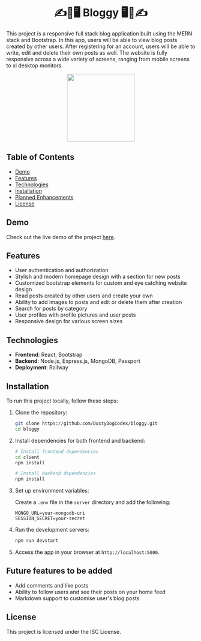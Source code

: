 <h1 align='center'>✍️📰🖥️ Bloggy 🖥️📰✍️ </h1>

This project is a responsive full stack blog application built using the MERN stack and Bootstrap. In this app, users will be able to view blog posts created by other users. After registering for an account, users will be able to write, edit and delete their own posts as well. The website is fully responsive across a wide variety of screens, ranging from mobile screens to xl desktop monitors.

<div align='center'>
    <img 
        src='https://media2.giphy.com/media/rKX8282zMX1wQzZytj/giphy.gif?cid=ecf05e476dxsxq2son4bw1u4vo11m2qy7ylho2f43ayrltml&ep=v1_gifs_search&rid=giphy.gif&ct=g'
        height='180'
    >
</div>

## Table of Contents

- [Demo](#demo)
- [Features](#features)
- [Technologies](#technologies)
- [Installation](#installation)
- [Planned Enhancements](#future-features-to-be-added)
- [License](#license)

## Demo

Check out the live demo of the project [here](https://bloggy-production.up.railway.app/).

## Features

- User authentication and authorization
- Stylish and modern homepage design with a section for new posts
- Customized bootstrap elements for custom and eye catching website design
- Read posts created by other users and create your own
- Ability to add images to posts and edit or delete them after creation
- Search for posts by category
- User profiles with profile pictures and user posts
- Responsive design for various screen sizes

## Technologies

- **Frontend**: React, Bootstrap
- **Backend**: Node.js, Express.js, MongoDB, Passport
- **Deployment**: Railway

## Installation

To run this project locally, follow these steps:

1. Clone the repository:

   ```bash
   git clone https://github.com/DustyDogCodex/bloggy.git
   cd bloggy
   ```

2. Install dependencies for both frontend and backend:

   ```bash
   # Install frontend dependencies
   cd client
   npm install

   # Install backend dependencies
   npm install
   ```

3. Set up environment variables:

   Create a `.env` file in the `server` directory and add the following:

   ```env
   MONGO_URL=your-mongodb-uri
   SESSION_SECRET=your-secret
   ```

4. Run the development servers:

   ```bash
   npm run devstart
   ```

5. Access the app in your browser at `http://localhost:5000`.

## Future features to be added

- Add comments and like posts
- Ability to follow users and see their posts on your home feed
- Markdown support to customise user's blog posts


## License

This project is licensed under the ISC License.